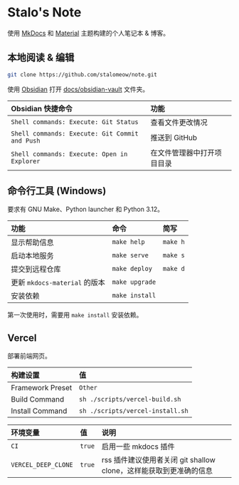 # Stalo's Note

使用 [MkDocs](https://github.com/mkdocs/mkdocs) 和 [Material](https://github.com/squidfunk/mkdocs-material) 主题构建的个人笔记本 & 博客。

## 本地阅读 & 编辑

``` bash
git clone https://github.com/stalomeow/note.git
```

使用 [Obsidian](https://obsidian.md/) 打开 [docs/obsidian-vault](docs/obsidian-vault) 文件夹。

|Obsidian 快捷命令|功能|
|:-|:-|
|`Shell commands: Execute: Git Status`|查看文件更改情况|
|`Shell commands: Execute: Git Commit and Push`|推送到 GitHub|
|`Shell commands: Execute: Open in Explorer`|在文件管理器中打开项目目录|

## 命令行工具 (Windows)

要求有 GNU Make、Python launcher 和 Python 3.12。

|功能|命令|简写|
|:-|:-|:-|
|显示帮助信息|`make help`|`make h`|
|启动本地服务|`make serve`|`make s`|
|提交到远程仓库|`make deploy`|`make d`|
|更新 `mkdocs-material` 的版本|`make upgrade`||
|安装依赖|`make install`||

第一次使用时，需要用 `make install` 安装依赖。

## Vercel

部署前端网页。

|构建设置|值|
|:-|:-|
|Framework Preset|`Other`|
|Build Command|`sh ./scripts/vercel-build.sh`|
|Install Command|`sh ./scripts/vercel-install.sh`|

|环境变量|值|说明|
|:-|:-|:-|
|`CI`|`true`|启用一些 mkdocs 插件|
|`VERCEL_DEEP_CLONE`|`true`|rss 插件建议使用者关闭 git shallow clone，这样能获取到更准确的信息|
